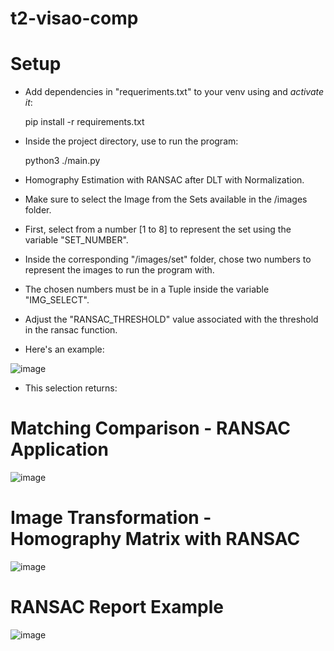 # t2-visao-comp

# Setup

- Add dependencies in "requeriments.txt" to your venv using and *activate it*:

    pip install -r requirements.txt
  
- Inside the project directory, use to run the program:

    python3 ./main.py

- Homography Estimation with RANSAC after DLT with Normalization.

- Make sure to select the Image from the Sets available in the /images folder. 

- First, select from a number [1 to 8] to represent the set using the variable "SET_NUMBER".

- Inside the corresponding "/images/set" folder, chose two numbers to represent the images to run the program with. 

- The chosen numbers must be in a Tuple inside the variable "IMG_SELECT". 

- Adjust the "RANSAC_THRESHOLD" value associated with the threshold in the ransac function. 

- Here's an example:

![image](https://github.com/user-attachments/assets/3c97355d-2482-4cf3-b803-520a1ba39db6)

- This selection returns:

# Matching Comparison - RANSAC Application
  
![image](https://github.com/user-attachments/assets/7c19f83f-0ed2-49ef-9acc-21231cd110da)

# Image Transformation - Homography Matrix with RANSAC
  
![image](https://github.com/user-attachments/assets/329d3d60-a643-47be-bda9-cc04f2db00b8)

# RANSAC Report Example
  
![image](https://github.com/user-attachments/assets/38b7b22d-0f8d-4d5a-aba4-9ff6cf4c8b6c)

